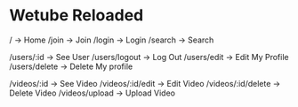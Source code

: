 # Wetube Reloaded

/ -> Home
/join -> Join
/login -> Login
/search -> Search

/users/:id -> See User
/users/logout -> Log Out
/users/edit -> Edit My Profile
/users/delete -> Delete My profile

/videos/:id -> See Video
/videos/:id/edit -> Edit Video
/videos/:id/delete -> Delete Video
/videos/upload -> Upload Video
